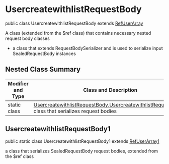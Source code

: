 # UsercreatewithlistRequestBody

public class UsercreatewithlistRequestBody extends [RefUserArray](../../../components/requestbodies/RefUserArray.md)

A class (extended from the $ref class) that contains necessary nested request body classes
- a class that extends RequestBodySerializer and is used to serialize input SealedRequestBody instances

## Nested Class Summary
| Modifier and Type | Class and Description |
| ----------------- | --------------------- |
| static class | [UsercreatewithlistRequestBody.UsercreatewithlistRequestBody1](#usercreatewithlistrequestbody1)<br> class that serializes request bodies |

## UsercreatewithlistRequestBody1
public static class UsercreatewithlistRequestBody1 extends [RefUserArray1](../../../components/requestbodies/RefUserArray.md#refuserarray1)<br>

a class that serializes SealedRequestBody request bodies, extended from the $ref class

